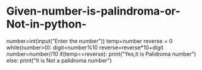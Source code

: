 # Given-number-is-palindroma-or-Not-in-python-
number=int(input("Enter the number"))
temp=number
reverse = 0
while(number>0):
    digit=number%10
    reverse=reverse*10+digit
    number=number//10
if(temp==reverse):
    print("Yes,it is Palidroma number")
else:
    print("It is Not a palidroma number")
